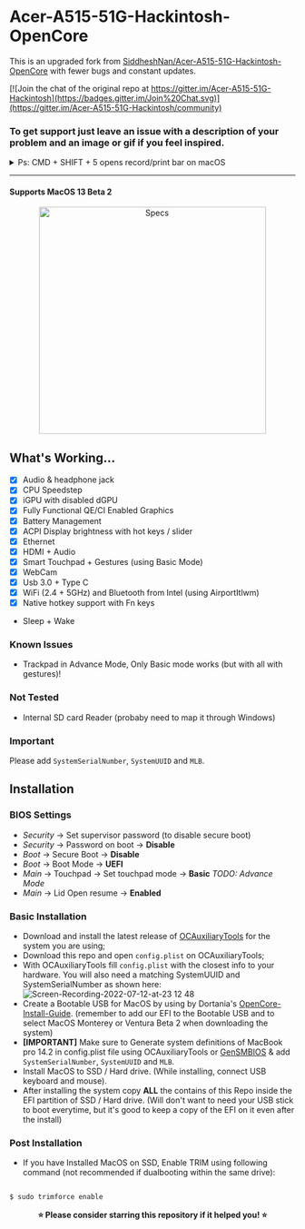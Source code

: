 # Acer-A515-51G-Hackintosh-OpenCore

This is an upgraded fork from [SiddheshNan/Acer-A515-51G-Hackintosh-OpenCore](https://github.com/SiddheshNan/Acer-A515-51G-Hackintosh-OpenCore) with fewer bugs and constant updates.

[![Join the chat of the original repo at https://gitter.im/Acer-A515-51G-Hackintosh](https://badges.gitter.im/Join%20Chat.svg)](https://gitter.im/Acer-A515-51G-Hackintosh/community)


### To get support just leave an issue with a description of your problem and an image or gif if you feel inspired.

<details><summary>Ps: CMD + SHIFT + 5 opens record/print bar on macOS</summary>
Then you just need to paste it here - records are saved as .mov and need to be converted to .gif before pasting here.
</details>

---

#### Supports MacOS 13 Beta 2

<p align="center">
  <img src="https://user-images.githubusercontent.com/26356962/178634733-d7b1aaf7-8f84-4f87-a0dc-5f99f18788b1.png"  width="400px" alt="Specs">
</p>


## What's Working...
 - [x] Audio & headphone jack
 - [x] CPU Speedstep
 - [x] iGPU with disabled dGPU
 - [x] Fully Functional QE/CI Enabled Graphics
 - [x] Battery Management
 - [x] ACPI Display brightness with hot keys / slider
 - [x] Ethernet
 - [x] HDMI + Audio
 - [x] Smart Touchpad + Gestures (using Basic Mode)
 - [x] WebCam
 - [x] Usb 3.0 + Type C
 - [x] WiFi (2.4 + 5GHz) and Bluetooth from Intel (using AirportItlwm)
 - [x] Native hotkey support with Fn keys
 -  Sleep + Wake

 ### Known Issues
- Trackpad in Advance Mode, Only Basic mode works (but with all with gestures)!

### Not Tested
 - Internal SD card Reader (probaby need to map it through Windows)

### Important
 Please add `SystemSerialNumber`, `SystemUUID` and `MLB`.


## Installation

 ### BIOS Settings
* *Security* → Set supervisor password (to disable secure boot)
* *Security* → Password on boot → **Disable**
* *Boot* → Secure Boot → **Disable**
* *Boot* → Boot Mode → **UEFI**
* *Main* → Touchpad → Set touchpad mode → **Basic** *TODO: Advance Mode*
* *Main* → Lid Open resume → **Enabled**

###  Basic Installation

- Download and install the latest release of [OCAuxiliaryTools](https://github.com/ic005k/OCAuxiliaryTools/releases/) for the system you are using;
- Download this repo and open `config.plist` on OCAuxiliaryTools;
- With OCAuxiliaryTools fill `config.plist` with the closest info to your hardware. You will also need a matching SystemUUID and SystemSerialNumber as shown here: ![Screen-Recording-2022-07-12-at-23 12 48](https://user-images.githubusercontent.com/26356962/178636873-86c0d8a9-0ff1-4ec5-a611-375c10d71038.gif)
- Create a Bootable USB for MacOS by using by Dortania's [OpenCore-Install-Guide](https://dortania.github.io/OpenCore-Install-Guide/installer-guide/). (remember to add our EFI to the Bootable USB and to select MacOS Monterey or Ventura Beta 2 when downloading the system)
- **[IMPORTANT]** Make sure to Generate system definitions of MacBook pro 14.2 in config.plist file using OCAuxiliaryTools or [GenSMBIOS](https://github.com/corpnewt/GenSMBIOS) & add `SystemSerialNumber`, `SystemUUID` and `MLB`.
- Install MacOS to SSD / Hard drive. (While installing, connect USB keyboard and mouse).
- After installing the system copy **ALL** the contains of this Repo inside the EFI partition of SSD / Hard drive. (Will don't want to need your USB stick to boot everytime, but it's good to keep a copy of the EFI on it even after the install)

### Post Installation
- If you have Installed MacOS on SSD, Enable TRIM using following command (not recommended if dualbooting within the same drive):

```sh

$ sudo trimforce enable

```


<p align="center">
<b>⭐ Please consider starring this repository if it helped you! ⭐</b>
</p>

